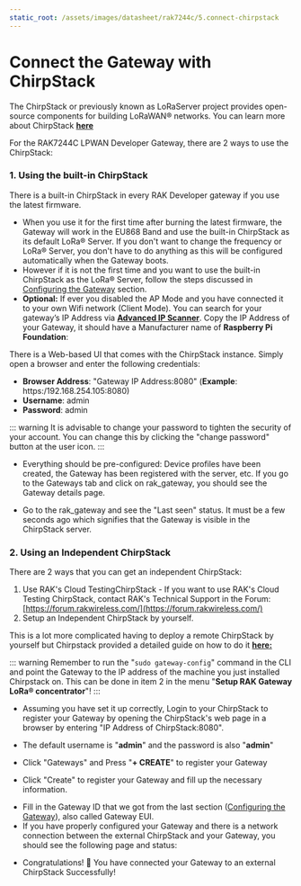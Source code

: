 ```yaml
---
static_root: /assets/images/datasheet/rak7244c/5.connect-chirpstack
---
```


# Connect the Gateway with ChirpStack

The ChirpStack or previously known as LoRaServer project provides open-source components for building LoRaWAN® networks. You can learn more about ChirpStack [**here**](https://www.chirpstack.io/)

For the RAK7244C LPWAN Developer Gateway, there are 2 ways to use the ChirpStack:

### 1. Using the built-in ChirpStack

There is a built-in ChirpStack in every RAK Developer gateway if you use the latest firmware.

- When you use it for the first time after burning the latest firmware, the Gateway will work in the EU868 Band and use the built-in ChirpStack as its default LoRa® Server. If you don't want to change the frequency or LoRa® Server, you don't have to do anything as this will be configured automatically when the Gateway boots.
- However if it is not the first time and you want to use the built-in ChirpStack as the LoRa® Server, follow the steps discussed in [Configuring the Gateway](/en-us/quick-start/rak7244c/configuring-the-gateway.html) section.
- **Optional:** If ever you disabled the AP Mode and you have connected it to your own Wifi network (Client Mode). You can search for your gateway’s IP Address via [**Advanced IP Scanner**](https://www.advanced-ip-scanner.com/). Copy the IP Address of your Gateway, it should have a Manufacturer name of **Raspberry Pi Foundation**:

<rk-img
  :src="`${$frontmatter.static_root}/01.mtfxbfnu0pxildkxayzt.png`"
  width="100%"
  figure-number="1"
  caption="IP address of your RAK7244C using IP Scanner"
/>

There is a Web-based UI that comes with the ChirpStack instance. Simply open a browser and enter the following credentials:

- **Browser Address**: "Gateway IP Address:8080" (**Example**: https:/192.168.254.105:8080)
- **Username**: admin
- **Password**: admin

::: warning
 It is advisable to change your password to tighten the security of your account. You can change this by clicking the \"change password\" button at the user icon.
:::

<rk-img
  :src="`${$frontmatter.static_root}/02.twyskhnlh3qztmnjqbal.png`"
  width="100%"
  figure-number="2"
  caption="ChirpStack Web-based UI"
/>

- Everything should be pre-configured: Device profiles have been created, the Gateway has been registered with the server, etc. If you go to the Gateways tab and click on rak_gateway, you should see the Gateway details page.

<rk-img
  :src="`${$frontmatter.static_root}/03.nm1rcooh5749oeyknm7t.jpg`"
  width="100%"
  figure-number="3"
  caption="Available Gateways in Chirpstack"
/>

- Go to the rak_gateway and see the "Last seen" status. It must be a few seconds ago which signifies that the Gateway is visible in the ChirpStack server.

<rk-img
  :src="`${$frontmatter.static_root}/04.qzfweifwadyreztjellx.jpg`"
  width="100%"
  figure-number="4"
  caption="Last Seen Status"
/>

### 2. Using an Independent ChirpStack

There are 2 ways that you can get an independent ChirpStack:

1. Use RAK's Cloud TestingChirpStack - If you want to use RAK's Cloud Testing ChirpStack, contact RAK's Technical Support in the Forum: [https://forum.rakwireless.com/](https://forum.rakwireless.com/)
2. Setup an Independent ChirpStack by yourself.

This is a lot more complicated having to deploy a remote ChirpStack by yourself but Chirpstack provided a detailed guide on how to do it **[here](https://www.chirpstack.io/guides/debian-ubuntu/)[:](https://www.chirpstack.io/gateway-bridge/overview/)**

<rk-img
  :src="`${$frontmatter.static_root}/05.vn6fioh16k6zjdplr0it.png`"
  width="100%"
  figure-number="5"
  caption="Chirpstack Getting Started Guide on Ubuntu"
/>

::: warning
 Remember to run the \"`sudo gateway-config`\" command in the CLI and point the Gateway to the IP address of the machine you just installed Chirpstack on. This can be done in item 2 in the menu \"**Setup RAK Gateway LoRa® concentrator**\"!
:::

- Assuming you have set it up correctly, Login to your ChirpStack to register your Gateway by opening the ChirpStack's web page in a browser by entering "IP Address of ChirpStack:8080".

<rk-img
  :src="`${$frontmatter.static_root}/06.rmibul5ouzluictf9zpq.png`"
  width="100%"
  figure-number="6"
  caption="ChirpStack Login Page"
/>

- The default username is "**admin**" and the password is also "**admin**"

<rk-img
  :src="`${$frontmatter.static_root}/07.pxxn6cq9hox9mtjzqxep.png`"
  width="100%"
  figure-number="7"
  caption="ChirpStack Home Page"
/>

- Click "Gateways" and Press "**+ CREATE**" to register your Gateway

<rk-img
  :src="`${$frontmatter.static_root}/08.tqyaaom3kzxbgj51eapl.png`"
  width="100%"
  figure-number="8"
  caption="ChirpStack Registered Gateways"
/>

- Click "Create" to register your Gateway and fill up the necessary information.

<rk-img
  :src="`${$frontmatter.static_root}/09.ku6wofqafkogdpndggwu.png`"
  width="100%"
  figure-number="9"
  caption="Registering your own Gateway"
/>

- Fill in the Gateway ID that we got from the last section ([Configuring the Gateway](/en-us/quick-start/rak7244c/configuring-the-gateway.html)), also called Gateway EUI.
- If you have properly configured your Gateway and there is a network connection between the external ChirpStack and your Gateway, you should see the following page and status:

<rk-img
  :src="`${$frontmatter.static_root}/10.p9wtubhkjdsatrhkwvfu.png`"
  width="100%"
  figure-number="10"
  caption="Successfully Registered the Gateway"
/>

- Congratulations! :tada: You have connected your Gateway to an external ChirpStack Successfully!

